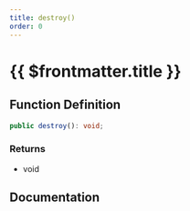 ```yaml
---
title: destroy()
order: 0
---
```


# {{ $frontmatter.title }}

## Function Definition

```ts
public destroy(): void;
```

### Returns

* void

## Documentation

<!--@include: ./parts/destroy.md-->
